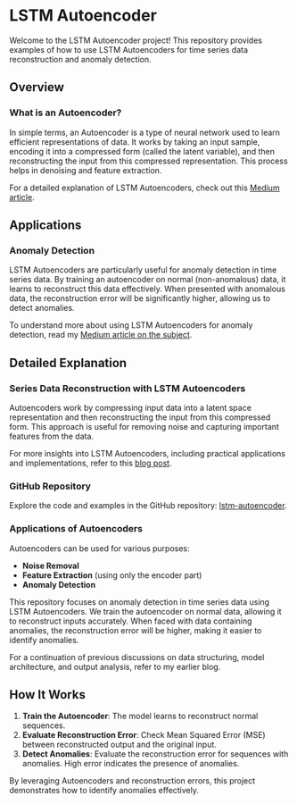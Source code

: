 # LSTM Autoencoder

Welcome to the LSTM Autoencoder project! This repository provides examples of how to use LSTM Autoencoders for time series data reconstruction and anomaly detection.

## Overview

### What is an Autoencoder?

In simple terms, an Autoencoder is a type of neural network used to learn efficient representations of data. It works by taking an input sample, encoding it into a compressed form (called the latent variable), and then reconstructing the input from this compressed representation. This process helps in denoising and feature extraction.

For a detailed explanation of LSTM Autoencoders, check out this [Medium article](https://adnanmushtaq5.medium.com/lstm-autoencoder-9094615a019d).

## Applications

### Anomaly Detection

LSTM Autoencoders are particularly useful for anomaly detection in time series data. By training an autoencoder on normal (non-anomalous) data, it learns to reconstruct this data effectively. When presented with anomalous data, the reconstruction error will be significantly higher, allowing us to detect anomalies.

To understand more about using LSTM Autoencoders for anomaly detection, read my [Medium article on the subject](https://adnanmushtaq5.medium.com/lstm-autoencoder-for-anamoly-detection-a0d77bb1540e).

## Detailed Explanation

### Series Data Reconstruction with LSTM Autoencoders

Autoencoders work by compressing input data into a latent space representation and then reconstructing the input from this compressed form. This approach is useful for removing noise and capturing important features from the data. 

For more insights into LSTM Autoencoders, including practical applications and implementations, refer to this [blog post](https://towardsdatascience.com/step-by-step-understanding-lstm-autoencoder-layers-ffab055b6352).

### GitHub Repository

Explore the code and examples in the GitHub repository: [lstm-autoencoder](https://github.com/adnanmushtaq1996/lstm-autoencoder).

### Applications of Autoencoders

Autoencoders can be used for various purposes:
- **Noise Removal**
- **Feature Extraction** (using only the encoder part)
- **Anomaly Detection**

This repository focuses on anomaly detection in time series data using LSTM Autoencoders. We train the autoencoder on normal data, allowing it to reconstruct inputs accurately. When faced with data containing anomalies, the reconstruction error will be higher, making it easier to identify anomalies.

For a continuation of previous discussions on data structuring, model architecture, and output analysis, refer to my earlier blog.

## How It Works

1. **Train the Autoencoder**: The model learns to reconstruct normal sequences.
2. **Evaluate Reconstruction Error**: Check Mean Squared Error (MSE) between reconstructed output and the original input.
3. **Detect Anomalies**: Evaluate the reconstruction error for sequences with anomalies. High error indicates the presence of anomalies.

By leveraging Autoencoders and reconstruction errors, this project demonstrates how to identify anomalies effectively.
